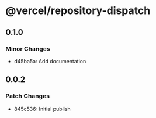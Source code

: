 # @vercel/repository-dispatch

## 0.1.0

### Minor Changes

- d45ba5a: Add documentation

## 0.0.2

### Patch Changes

- 845c536: Initial publish
